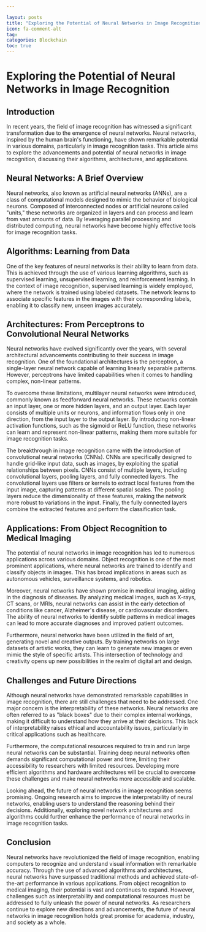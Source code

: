 ```yaml
---

layout: posts
title: "Exploring the Potential of Neural Networks in Image Recognition"
icon: fa-comment-alt
tag:
categories: Blockchain
toc: true
---
```




# Exploring the Potential of Neural Networks in Image Recognition

## Introduction

In recent years, the field of image recognition has witnessed a significant transformation due to the emergence of neural networks. Neural networks, inspired by the human brain's functioning, have shown remarkable potential in various domains, particularly in image recognition tasks. This article aims to explore the advancements and potential of neural networks in image recognition, discussing their algorithms, architectures, and applications.

## Neural Networks: A Brief Overview

Neural networks, also known as artificial neural networks (ANNs), are a class of computational models designed to mimic the behavior of biological neurons. Composed of interconnected nodes or artificial neurons called "units," these networks are organized in layers and can process and learn from vast amounts of data. By leveraging parallel processing and distributed computing, neural networks have become highly effective tools for image recognition tasks.

## Algorithms: Learning from Data

One of the key features of neural networks is their ability to learn from data. This is achieved through the use of various learning algorithms, such as supervised learning, unsupervised learning, and reinforcement learning. In the context of image recognition, supervised learning is widely employed, where the network is trained using labeled datasets. The network learns to associate specific features in the images with their corresponding labels, enabling it to classify new, unseen images accurately.

## Architectures: From Perceptrons to Convolutional Neural Networks

Neural networks have evolved significantly over the years, with several architectural advancements contributing to their success in image recognition. One of the foundational architectures is the perceptron, a single-layer neural network capable of learning linearly separable patterns. However, perceptrons have limited capabilities when it comes to handling complex, non-linear patterns.

To overcome these limitations, multilayer neural networks were introduced, commonly known as feedforward neural networks. These networks contain an input layer, one or more hidden layers, and an output layer. Each layer consists of multiple units or neurons, and information flows only in one direction, from the input layer to the output layer. By introducing non-linear activation functions, such as the sigmoid or ReLU function, these networks can learn and represent non-linear patterns, making them more suitable for image recognition tasks.

The breakthrough in image recognition came with the introduction of convolutional neural networks (CNNs). CNNs are specifically designed to handle grid-like input data, such as images, by exploiting the spatial relationships between pixels. CNNs consist of multiple layers, including convolutional layers, pooling layers, and fully connected layers. The convolutional layers use filters or kernels to extract local features from the input image, capturing patterns at different spatial scales. The pooling layers reduce the dimensionality of these features, making the network more robust to variations in the input. Finally, the fully connected layers combine the extracted features and perform the classification task.

## Applications: From Object Recognition to Medical Imaging

The potential of neural networks in image recognition has led to numerous applications across various domains. Object recognition is one of the most prominent applications, where neural networks are trained to identify and classify objects in images. This has broad implications in areas such as autonomous vehicles, surveillance systems, and robotics.

Moreover, neural networks have shown promise in medical imaging, aiding in the diagnosis of diseases. By analyzing medical images, such as X-rays, CT scans, or MRIs, neural networks can assist in the early detection of conditions like cancer, Alzheimer's disease, or cardiovascular disorders. The ability of neural networks to identify subtle patterns in medical images can lead to more accurate diagnoses and improved patient outcomes.

Furthermore, neural networks have been utilized in the field of art, generating novel and creative outputs. By training networks on large datasets of artistic works, they can learn to generate new images or even mimic the style of specific artists. This intersection of technology and creativity opens up new possibilities in the realm of digital art and design.

## Challenges and Future Directions

Although neural networks have demonstrated remarkable capabilities in image recognition, there are still challenges that need to be addressed. One major concern is the interpretability of these networks. Neural networks are often referred to as "black boxes" due to their complex internal workings, making it difficult to understand how they arrive at their decisions. This lack of interpretability raises ethical and accountability issues, particularly in critical applications such as healthcare.

Furthermore, the computational resources required to train and run large neural networks can be substantial. Training deep neural networks often demands significant computational power and time, limiting their accessibility to researchers with limited resources. Developing more efficient algorithms and hardware architectures will be crucial to overcome these challenges and make neural networks more accessible and scalable.

Looking ahead, the future of neural networks in image recognition seems promising. Ongoing research aims to improve the interpretability of neural networks, enabling users to understand the reasoning behind their decisions. Additionally, exploring novel network architectures and algorithms could further enhance the performance of neural networks in image recognition tasks.

## Conclusion

Neural networks have revolutionized the field of image recognition, enabling computers to recognize and understand visual information with remarkable accuracy. Through the use of advanced algorithms and architectures, neural networks have surpassed traditional methods and achieved state-of-the-art performance in various applications. From object recognition to medical imaging, their potential is vast and continues to expand. However, challenges such as interpretability and computational resources must be addressed to fully unleash the power of neural networks. As researchers continue to explore new directions and advancements, the future of neural networks in image recognition holds great promise for academia, industry, and society as a whole.